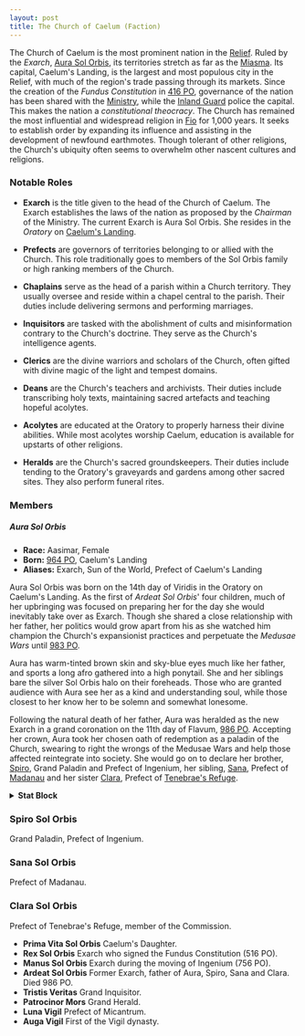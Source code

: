 ```yaml
---
layout: post
title: The Church of Caelum (Faction)
---
```


The Church of Caelum is the most prominent nation in the [Relief](setting-started#the-relief). Ruled by the *Exarch*, [Aura Sol Orbis](#aura-sol-orbis), its territories stretch as far as the [Miasma](getting-started#the-miasma). Its capital, Caelum's Landing, is the largest and most populous city in the Relief, with much of the region's trade passing through its markets. Since the creation of the *Fundus Constitution* in [416 PO](timeline#416-po), governance of the nation has been shared with the [Ministry](ministry), while the [Inland Guard](ministry#inland-guard) police the capital. This makes the nation a *constitutional theocracy*. The Church has remained the most influential and widespread religion in [Fio](getting-started#a-world-obscured) for 1,000 years. It seeks to establish order by expanding its influence and assisting in the development of newfound earthmotes. Though tolerant of other religions, the Church's ubiquity often seems to overwhelm other nascent cultures and religions.

### Notable Roles

- **Exarch** is the title given to the head of the Church of Caelum. The Exarch establishes the laws of the nation as proposed by the *Chairman* of the Ministry. The current Exarch is Aura Sol Orbis. She resides in the *Oratory* on [Caelum's Landing](profundus#caelums-landing).

- **Prefects** are governors of territories belonging to or allied with the Church. This role traditionally goes to members of the Sol Orbis family or high ranking members of the Church.

- **Chaplains** serve as the head of a parish within a Church territory. They usually oversee and reside within a chapel central to the parish. Their duties include delivering sermons and performing marriages.

- **Inquisitors** are tasked with the abolishment of cults and misinformation contrary to the Church's doctrine. They serve as the Church's intelligence agents.

- **Clerics** are the divine warriors and scholars of the Church, often gifted with divine magic of the light and tempest domains.

- **Deans** are the Church's teachers and archivists. Their duties include transcribing holy texts, maintaining sacred artefacts and teaching hopeful acolytes.

- **Acolytes** are educated at the Oratory to properly harness their divine abilities. While most acolytes worship Caelum, education is available for upstarts of other religions.

- **Heralds** are the Church's sacred groundskeepers. Their duties include tending to the Oratory's graveyards and gardens among other sacred sites. They also perform funeral rites.

### Members

##### **Aura Sol Orbis**

- **Race:** Aasimar, Female
- **Born:** [964 PO](timeline#964-po), Caelum's Landing
- **Aliases:** Exarch, Sun of the World, Prefect of Caelum's Landing

Aura Sol Orbis was born on the 14th day of Viridis in the Oratory on Caelum's Landing. As the first of *Ardeat Sol Orbis*' four children, much of her upbringing was focused on preparing her for the day she would inevitably take over as Exarch. Though she shared a close relationship with her father, her politics would grow apart from his as she watched him champion the Church's expansionist practices and perpetuate the *Medusae Wars* until [983 PO](timeline#983-po).

Aura has warm-tinted brown skin and sky-blue eyes much like her father, and sports a long afro gathered into a high ponytail. She and her siblings bare the silver Sol Orbis halo on their foreheads. Those who are granted audience with Aura see her as a kind and understanding soul, while those closest to her know her to be solemn and somewhat lonesome.

Following the natural death of her father, Aura was heralded as the new Exarch in a grand coronation on the 11th day of Flavum, [986 PO](timeline#986-po). Accepting her crown, Aura took her chosen oath of redemption as a paladin of the Church, swearing to right the wrongs of the Medusae Wars and help those affected reintegrate into society. She would go on to declare her brother, [Spiro](#spiro-sol-orbis), Grand Paladin and Prefect of Ingenium, her sibling, [Sana](#sana-sol-orbis), Prefect of [Madanau](profundus#madanau) and her sister [Clara](#clara-sol-orbis), Prefect of [Tenebrae's Refuge](profundus#tenebraes-refuge).

<details>
<summary><b>Stat Block</b></summary>

##### **Aasimar Paladin**

- **Armour Class:** 00 (leather armour)
- **Hit Points:** 00 (0d0 +0)
- **Speed:** 00 ft.
- **Passive WIS:** 00
- **Proficiency:** +0

|  STR  |  DEX  |  CON  |  INT  |  WIS  |  CHA  |
| :---: | :---: | :---: | :---: | :---: | :---: |
| 00    | 00    | 00    | 00    | 00    | 00    |
| 00    | 00    | 00    | 00    | 00    | 00    |

##### **Actions**

**Scimitar.** Melee Weapon Attack: +3 to hit, reach 5 ft., one target. Hit: 4 (1d6 + 1) slashing damage.

**Light Crossbow.** Ranged Weapon Attack: +3 to hit, range 80/320 ft., one target. Hit: 5 (1d8 + 1) piercing damage.

</details>


### Spiro Sol Orbis

Grand Paladin, Prefect of Ingenium.

### Sana Sol Orbis

Prefect of Madanau.

### Clara Sol Orbis

Prefect of Tenebrae's Refuge, member of the Commission.

- **Prima Vita Sol Orbis** Caelum's Daughter.
- **Rex Sol Orbis** Exarch who signed the Fundus Constitution (516 PO).
- **Manus Sol Orbis** Exarch during the moving of Ingenium (756 PO).
- **Ardeat Sol Orbis** Former Exarch, father of Aura, Spiro, Sana and Clara. Died 986 PO.
- **Tristis Veritas** Grand Inquisitor.
- **Patrocinor Mors** Grand Herald.
- **Luna Vigil** Prefect of Micantrum.
- **Auga Vigil** First of the Vigil dynasty.
